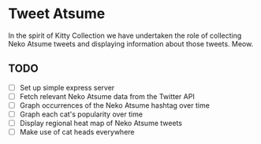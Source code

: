 # Tweet Atsume

In the spirit of Kitty Collection we have undertaken the role of collecting Neko Atsume tweets and displaying information about those tweets.
Meow.

## TODO
* [ ] Set up simple express server
* [ ] Fetch relevant Neko Atsume data from the Twitter API
* [ ] Graph occurrences of the Neko Atsume hashtag over time
* [ ] Graph each cat's popularity over time
* [ ] Display regional heat map of Neko Atsume tweets
* [ ] Make use of cat heads everywhere

